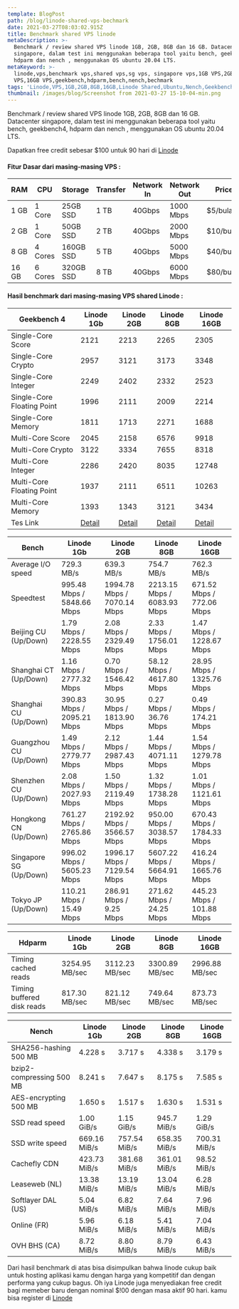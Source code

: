 ```yaml
---
template: BlogPost
path: /blog/linode-shared-vps-bechmark
date: 2021-03-27T08:03:02.915Z
title: Benchmark shared VPS linode
metaDescription: >-
  Benchmark / review shared VPS linode 1GB, 2GB, 8GB dan 16 GB. Datacenter
  singapore, dalam test ini menggunakan beberapa tool yaitu bench, geekbench4,
  hdparm dan nench , menggunakan OS ubuntu 20.04 LTS. 
metaKeyword: >-
  linode,vps,benchmark vps,shared vps,sg vps, singapore vps,1GB VPS,2GB VPS,8GB
  VPS,16GB VPS,geekbench,hdparm,bench,nench,bechmark
tags: 'Linode,VPS,1GB,2GB,8GB,16GB,Linode Shared,Ubuntu,Nench,Geekbench,Bench,Hdparm'
thumbnail: /images/blog/Screenshot from 2021-03-27 15-10-04-min.png
---
```

Benchmark / review shared VPS linode 1GB, 2GB, 8GB dan 16 GB. Datacenter singapore, dalam test ini menggunakan beberapa tool yaitu bench, geekbench4, hdparm dan nench , menggunakan OS ubuntu 20.04 LTS.

Dapatkan free credit sebesar $100 untuk 90 hari di <a rel=”noreferrer” href="https://www.linode.com/?r=2ef97a0e7d1fffb43d481f49dc2494883cd02a05" target="_blank">Linode</a>

#### Fitur Dasar dari masing-masing VPS :

| RAM | CPU | Storage | Transfer | Network In | Network Out | Price |
|-----|-----|---------|----------|------------|-------------|------|
| 1 GB | 1 Core | 25GB SSD | 1 TB | 40Gbps | 1000 Mbps | $5/bulan |
| 2 GB | 1 Core | 50GB SSD | 2 TB | 40Gbps | 2000 Mbps | $10/bulan |
| 8 GB | 4 Cores | 160GB SSD | 5 TB | 40Gbps | 5000 Mbps | $40/bulan |
| 16 GB | 6 Cores | 320GB SSD | 8 TB | 40Gbps | 6000 Mbps | $80/bulan |

#### Hasil benchmark dari masing-masing VPS shared Linode :

| Geekbench 4 | Linode 1Gb | Linode 2GB | Linode 8GB | Linode 16GB |
|---------------|------------|------------|------------|-------------|
| Single-Core Score | 2121 | 2213 | 2265 | 2305
| Single-Core Crypto | 2957 | 3121 | 3173 | 3348
| Single-Core Integer | 2249 | 2402 | 2332 | 2523
| Single-Core Floating Point | 1996 | 2111 | 2009 | 2214
| Single-Core Memory | 1811 | 1713 | 2271 | 1688
| Multi-Core Score | 2045 | 2158 | 6576 | 9918
| Multi-Core Crypto | 3122 | 3334 | 7655 | 8318
| Multi-Core Integer | 2286 | 2420 | 8035 | 12748
| Multi-Core Floating Point | 1937 | 2111 | 6511 | 10263
| Multi-Core Memory | 1393 | 1343 | 3121 | 3434
| Tes Link | <a rel=”noreferrer” href="https://browser.geekbench.com/v4/cpu/16072530" target="_blank">Detail</a> | <a rel=”noreferrer” href="https://browser.geekbench.com/v4/cpu/16072629" target="_blank">Detail</a> | <a rel=”noreferrer” href="https://browser.geekbench.com/v4/cpu/16075905" target="_blank">Detail</a> | <a rel=”noreferrer” href="https://browser.geekbench.com/v4/cpu/16075906" target="_blank">Detail</a>

| Bench | Linode 1Gb | Linode 2GB | Linode 8GB | Linode 16GB |
|---------------|------------|------------|------------|-------------|
| Average I/O speed | 729.3 MB/s | 639.3 MB/s | 754.7 MB/s | 762.3 MB/s |
| Speedtest | 995.48 Mbps / 5848.66 Mbps | 1994.78 Mbps / 7070.14 Mbps | 2213.15 Mbps / 6083.93 Mbps | 671.52 Mbps / 772.06 Mbps |
| Beijing    CU (Up/Down) | 1.79 Mbps / 2228.55 Mbps | 2.08 Mbps / 2329.49 Mbps | 2.33 Mbps / 1756.01 Mbps | 1.47 Mbps / 1228.67 Mbps |
| Shanghai   CT (Up/Down) | 1.16 Mbps / 2777.32 Mbps | 0.70 Mbps / 1546.42 Mbps | 58.12 Mbps / 4617.80 Mbps | 28.95 Mbps / 1325.76 Mbps |
| Shanghai   CU (Up/Down) | 390.83 Mbps / 2095.21 Mbps | 30.95 Mbps / 1813.90 Mbps | 0.27 Mbps / 36.76 Mbps | 0.49 Mbps / 174.21 Mbps |
| Guangzhou  CU (Up/Down) | 1.49 Mbps / 2779.77 Mbps | 2.12 Mbps / 2987.43 Mbps | 1.44 Mbps / 4071.11 Mbps | 1.54 Mbps / 1279.78 Mbps |
| Shenzhen   CU (Up/Down) | 2.08 Mbps / 2027.93 Mbps | 1.50 Mbps / 2119.49 Mbps | 1.32 Mbps / 1738.28 Mbps | 1.01 Mbps / 1121.61 Mbps |
| Hongkong   CN (Up/Down) | 761.27 Mbps / 2765.86 Mbps | 2192.92 Mbps / 3566.57 Mbps | 950.00 Mbps / 3038.57 Mbps | 670.43 Mbps / 1784.33 Mbps |
| Singapore  SG (Up/Down) | 996.02 Mbps / 5605.23 Mbps | 1996.17 Mbps / 7129.54 Mbps | 5607.22 Mbps / 5664.91 Mbps | 416.24 Mbps / 1665.76 Mbps |
| Tokyo      JP (Up/Down) | 110.21 Mbps / 15.49 Mbps | 286.91 Mbps / 9.25 Mbps | 271.62 Mbps / 24.25 Mbps | 445.23 Mbps / 101.88 Mbps |

| Hdparm | Linode 1Gb | Linode 2GB | Linode 8GB | Linode 16GB |
|---------------|------------|------------|------------|-------------|
| Timing cached reads | 3254.95 MB/sec | 3112.23 MB/sec | 3300.89 MB/sec | 2996.88 MB/sec |
| Timing buffered disk reads | 817.30 MB/sec | 821.12 MB/sec | 749.64 MB/sec | 873.73 MB/sec |

| Nench | Linode 1Gb | Linode 2GB | Linode 8GB | Linode 16GB |
|---------------|------------|------------|------------|-------------|
| SHA256-hashing 500 MB | 4.228 s | 3.717 s | 4.338 s | 3.179 s |
| bzip2-compressing 500 MB | 8.241 s | 7.647 s | 8.175 s | 7.585 s |
| AES-encrypting 500 MB | 1.650 s | 1.517 s | 1.630 s | 1.531 s |
| SSD read speed | 1.00 GiB/s | 1.15 GiB/s | 945.7 MiB/s | 1.29 GiB/s |
| SSD write speed | 669.16 MiB/s | 757.54 MiB/s | 658.35 MiB/s | 700.31 MiB/s |
| Cachefly CDN  | 423.73 MiB/s | 381.68 MiB/s | 361.01 MiB/s | 98.52 MiB/s |
| Leaseweb (NL) | 13.38 MiB/s | 13.19 MiB/s | 13.04 MiB/s | 6.28 MiB/s |
| Softlayer DAL (US) | 5.04 MiB/s | 6.82 MiB/s | 7.64 MiB/s | 7.96 MiB/s |
| Online (FR) | 5.96 MiB/s | 6.18 MiB/s | 5.41 MiB/s | 7.04 MiB/s |
| OVH BHS (CA) | 8.72 MiB/s | 8.80 MiB/s | 8.79 MiB/s | 6.43 MiB/s |


Dari hasil benchmark di atas bisa disimpulkan bahwa linode cukup baik untuk hosting aplikasi kamu dengan harga yang kompetitif dan dengan performa yang cukup bagus. Oh iya Linode juga menyediakan free credit bagi memeber baru dengan nominal $!00 dengan masa aktif 90 hari. kamu bisa register di <a rel=”noreferrer” href="https://www.linode.com/?r=2ef97a0e7d1fffb43d481f49dc2494883cd02a05" target="_blank">Linode</a>

